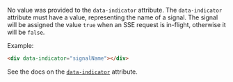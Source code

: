 No value was provided to the `data-indicator` attribute. The `data-indicator` attribute must have a value, representing the name of a signal. The signal will be assigned the value `true` when an SSE request is in-flight, otherwise it will be `false`.

Example:

```html
<div data-indicator="signalName"></div>
```

See the docs on the [`data-indicator`](https://data-star.dev/reference/plugins_backend#data-indicator) attribute.